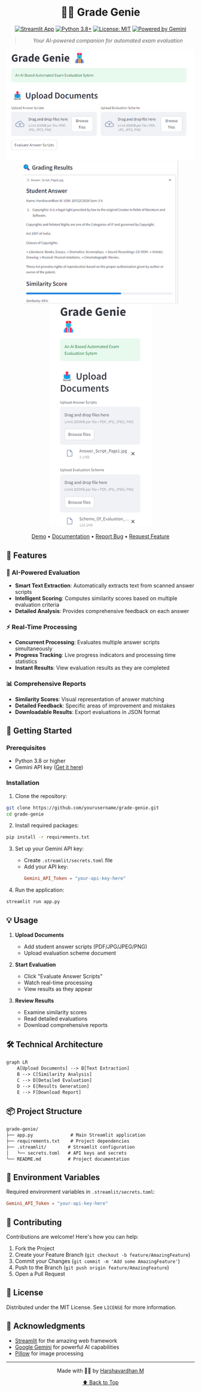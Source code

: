 <div align="center">

# 🧞‍♂️ Grade Genie

[![Streamlit App](https://static.streamlit.io/badges/streamlit_badge_black_white.svg)](https://gradegenie.streamlit.app/)
[![Python 3.8+](https://img.shields.io/badge/python-3.8+-blue.svg)](https://www.python.org/downloads/)
[![License: MIT](https://img.shields.io/badge/License-MIT-yellow.svg)](https://opensource.org/licenses/MIT)
[![Powered by Gemini](https://img.shields.io/badge/Powered%20by-Gemini-blue)](https://deepmind.google/technologies/gemini/)

> *Your AI-powered companion for automated exam evaluation*

![Grade Genie Banner](https://github.com/harshavardhan-md/assets_for_all_repos/blob/main/GradeGenie/home%20screen.png?raw=true)
![Grade Genie Banner](https://github.com/harshavardhan-md/assets_for_all_repos/blob/main/GradeGenie/grading%20.png?raw=true)
![Grade Genie Banner](https://github.com/harshavardhan-md/assets_for_all_repos/blob/main/GradeGenie/home%20screen%20Mobile%20view.png?raw=true)

[Demo](https://gradegenie.streamlit.app/) • [Documentation](#) • [Report Bug](#) • [Request Feature](#)

</div>

## 🌟 Features

### 🤖 AI-Powered Evaluation
- **Smart Text Extraction**: Automatically extracts text from scanned answer scripts
- **Intelligent Scoring**: Computes similarity scores based on multiple evaluation criteria
- **Detailed Analysis**: Provides comprehensive feedback on each answer

### ⚡ Real-Time Processing
- **Concurrent Processing**: Evaluates multiple answer scripts simultaneously
- **Progress Tracking**: Live progress indicators and processing time statistics
- **Instant Results**: View evaluation results as they are completed

### 📊 Comprehensive Reports
- **Similarity Scores**: Visual representation of answer matching
- **Detailed Feedback**: Specific areas of improvement and mistakes
- **Downloadable Results**: Export evaluations in JSON format

## 🚀 Getting Started

### Prerequisites

- Python 3.8 or higher
- Gemini API key ([Get it here](https://deepmind.google/technologies/gemini/))

### Installation

1. Clone the repository:
```bash
git clone https://github.com/yourusername/grade-genie.git
cd grade-genie
```

2. Install required packages:
```bash
pip install -r requirements.txt
```

3. Set up your Gemini API key:
   - Create `.streamlit/secrets.toml` file
   - Add your API key:
     ```toml
     Gemini_API_Token = "your-api-key-here"
     ```

4. Run the application:
```bash
streamlit run app.py
```

## 💡 Usage

1. **Upload Documents**
   - Add student answer scripts (PDF/JPG/JPEG/PNG)
   - Upload evaluation scheme document

2. **Start Evaluation**
   - Click "Evaluate Answer Scripts"
   - Watch real-time processing
   - View results as they appear

3. **Review Results**
   - Examine similarity scores
   - Read detailed evaluations
   - Download comprehensive reports

## 🛠️ Technical Architecture

```mermaid
graph LR
    A[Upload Documents] --> B[Text Extraction]
    B --> C[Similarity Analysis]
    C --> D[Detailed Evaluation]
    D --> E[Results Generation]
    E --> F[Download Report]
```

## 📦 Project Structure

```
grade-genie/
├── app.py              # Main Streamlit application
├── requirements.txt    # Project dependencies
├── .streamlit/        # Streamlit configuration
│   └── secrets.toml   # API keys and secrets
└── README.md          # Project documentation
```

## 🔑 Environment Variables

Required environment variables in `.streamlit/secrets.toml`:

```toml
Gemini_API_Token = "your-api-key-here"
```

## 🤝 Contributing

Contributions are welcome! Here's how you can help:

1. Fork the Project
2. Create your Feature Branch (`git checkout -b feature/AmazingFeature`)
3. Commit your Changes (`git commit -m 'Add some AmazingFeature'`)
4. Push to the Branch (`git push origin feature/AmazingFeature`)
5. Open a Pull Request

## 📝 License

Distributed under the MIT License. See `LICENSE` for more information.

## 🙏 Acknowledgments

- [Streamlit](https://streamlit.io/) for the amazing web framework
- [Google Gemini](https://deepmind.google/technologies/gemini/) for powerful AI capabilities
- [Pillow](https://python-pillow.org/) for image processing

---

<div align="center">

Made with ✌🏻 by [Harshavardhan M](https://www.linkedin.com/in/harshavardhan-md)

[⬆ Back to Top](#-grade-genie)

</div>
